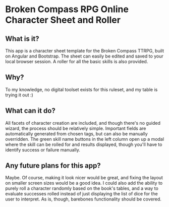 # Broken Compass RPG Online Character Sheet and Roller
## What is it?
This app is a character sheet template for the Broken Compass TTRPG, built on Angular and Bootstrap. The sheet can easily be edited and saved to your local browser session. A roller for all the basic skills is also provided.
## Why?
To my knowledge, no digital toolset exists for this ruleset, and my table is trying it out :)
## What can it do?
All facets of character creation are included, and though there's no guided wizard, the process should be relatively simple. Important fields are automatically generated from chosen tags, but can also be manually overridden. The green skill name buttons in the left column open up a modal where the skill can be rolled for and results displayed, though you'll have to identify success or failure manually.
## Any future plans for this app?
Maybe. Of course, making it look nicer would be great, and fixing the layout on smaller screen sizes would be a good idea. I could also add the ability to purely roll a character randomly based on the book's tables, and a way to evaluate successes rolled instead of just displaying the list of dice for the user to interpret. As is, though, barebones functionality should be covered.